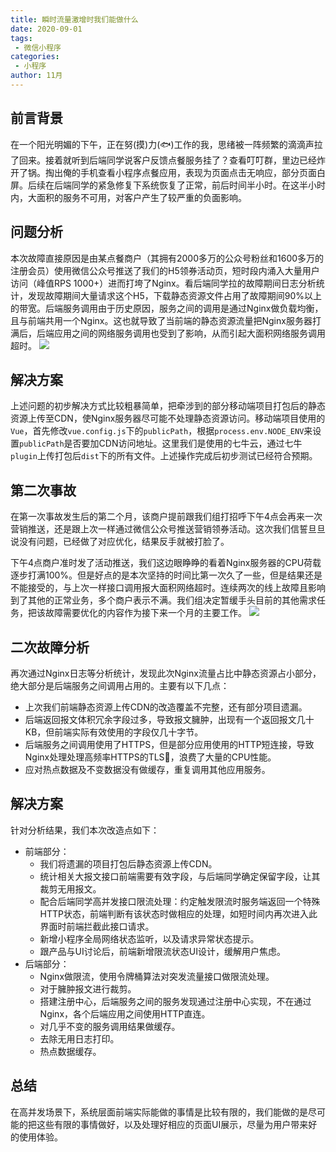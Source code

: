 ```yaml
---
title: 瞬时流量激增时我们能做什么
date: 2020-09-01
tags:
 - 微信小程序 
categories:
 - 小程序
author: 11月
---
```


<Boxx />

## 前言背景
  在一个阳光明媚的下午，正在努(摸)力(🐟)工作的我，思绪被一阵频繁的滴滴声拉了回来。接着就听到后端同学说客户反馈点餐服务挂了？查看叮叮群，里边已经炸开了锅。掏出俺的手机查看小程序点餐应用，表现为页面点击无响应，部分页面白屏。后续在后端同学的紧急修复下系统恢复了正常，前后时间半小时。在这半小时内，大面积的服务不可用，对客户产生了较严重的负面影响。

## 问题分析
  本次故障直接原因是由某点餐商户（其拥有2000多万的公众号粉丝和1600多万的注册会员）使用微信公众号推送了我们的H5领券活动页，短时段内涌入大量用户访问（峰值RPS 1000+）进而打垮了Nginx。看后端同学拉的故障期间日志分析统计，发现故障期间大量请求这个H5，下载静态资源文件占用了故障期间90%以上的带宽。后端服务调用由于历史原因，服务之间的调用是通过Nginx做负载均衡，且与前端共用一个Nginx。这也就导致了当前端的静态资源流量把Nginx服务器打满后，后端应用之间的网络服务调用也受到了影响，从而引起大面积网络服务调用超时。
  ![](https://cyi113.oss-cn-shanghai.aliyuncs.com/wechat/nnsXkRxmam.png)

## 解决方案
  上述问题的初步解决方式比较粗暴简单，把牵涉到的部分移动端项目打包后的静态资源上传至CDN，使Nginx服务器尽可能不处理静态资源访问。移动端项目使用的`Vue`，首先修改`vue.config.js`下的`publicPath`，根据`process.env.NODE_ENV`来设置`publicPath`是否要加CDN访问地址。这里我们是使用的七牛云，通过七牛`plugin`上传打包后`dist`下的所有文件。上述操作完成后初步测试已经符合预期。

## 第二次事故
  在第一次事故发生后的第二个月，该商户提前跟我们组打招呼下午4点会再来一次营销推送，还是跟上次一样通过微信公众号推送营销领券活动。这次我们信誓旦旦说没有问题，已经做了对应优化，结果反手就被打脸了。

  下午4点商户准时发了活动推送，我们这边眼睁睁的看着Nginx服务器的CPU荷载逐步打满100%。但是好点的是本次坚持的时间比第一次久了一些，但是结果还是不能接受的，与上次一样接口调用报大面积网络超时。连续两次的线上故障且影响到了其他的正常业务，多个商户表示不满。我们组决定暂缓手头目前的其他需求任务，把该故障需要优化的内容作为接下来一个月的主要工作。
  ![](https://cyi113.oss-cn-shanghai.aliyuncs.com/wechat/4rDyTz3Xj7.png)

## 二次故障分析
  再次通过Nginx日志等分析统计，发现此次Nginx流量占比中静态资源占小部分，绝大部分是后端服务之间调用占用的。主要有以下几点：

  * 上次我们前端静态资源上传CDN的改造覆盖不完整，还有部分项目遗漏。
  * 后端返回报文体积冗余字段过多，导致报文臃肿，出现有一个返回报文几十KB，但前端实际有效使用的字段仅几十字节。
  * 后端服务之间调用使用了HTTPS，但是部分应用使用的HTTP短连接，导致Nginx处理处理高频率HTTPS的TLS🤝，浪费了大量的CPU性能。
  * 应对热点数据及不变数据没有做缓存，重复调用其他应用服务。

## 解决方案
  针对分析结果，我们本次改造点如下：
  * 前端部分：
    * 我们将遗漏的项目打包后静态资源上传CDN。
    * 统计相关大报文接口前端需要有效字段，与后端同学确定保留字段，让其裁剪无用报文。
    * 配合后端同学高并发接口限流处理：约定触发限流时服务端返回一个特殊HTTP状态，前端判断有该状态时做相应的处理，如短时间内再次进入此界面时前端拦截此接口请求。
    * 新增小程序全局网络状态监听，以及请求异常状态提示。
    * 跟产品与UI讨论后，前端新增限流状态UI设计，缓解用户焦虑。
  * 后端部分：
    * Nginx做限流，使用令牌桶算法对突发流量接口做限流处理。
    * 对于臃肿报文进行裁剪。
    * 搭建注册中心，后端服务之间的服务发现通过注册中心实现，不在通过Nginx，各个后端应用之间使用HTTP直连。
    * 对几乎不变的服务调用结果做缓存。
    * 去除无用日志打印。
    * 热点数据缓存。

## 总结
  在高并发场景下，系统层面前端实际能做的事情是比较有限的，我们能做的是尽可能的把这些有限的事情做好，以及处理好相应的页面UI展示，尽量为用户带来好的使用体验。